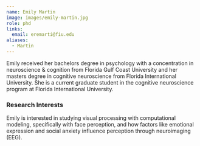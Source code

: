 ```yaml
---
name: Emily Martin
image: images/emily-martin.jpg
role: phd
links:
  email: eremarti@fiu.edu
aliases:
  - Martin
---
```


Emily received her bachelors degree in psychology with a concentration in neuroscience & cognition from Florida Gulf Coast University and her masters degree in cognitive neuroscience from Florida International University. She is a current graduate student in the cognitive neuroscience program at Florida International University.

### Research Interests
Emily is interested in studying visual processing with computational modeling, specifically with face perception, and how factors like emotional expression and social anxiety influence perception through neuroimaging (EEG).
